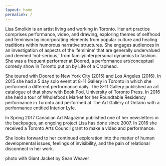 ```yaml
---
layout: home
permalink: /
---
```


Lisa Smolkin is an artist living and working in Toronto. Her art practice comprises performance, video, and drawing, exploring themes of selfhood and feminism by incorporating elements from popular culture and healing traditions within humorous narrative structures. She engages audiences in an investigation of aspects of the ‘feminine’ that are generally undervalued and deemed ‘not-serious,’ from family/interpersonal dynamics to fashion. She was a frequent performer at Doored, a performance art/conceptual comedy show in Toronto put on by Life of a Craphead.

She toured with Doored to New York City (2015) and Los Angeles (2016). In 2015 she had a 5 day solo event at 8-11 Gallery in Toronto in which she performed a different performance daily. The 8-11 Gallery published an art catalogue of that show with Book Pod, University of Toronto Press. In 2016 she held a tour of Wholefoods Market for her Roundtable Residency performance in Toronto and performed at The Art Gallery of Ontario with a performance entitled Interior Lyfe.

In Spring 2017 Canadian Art Magazine published one of her newsletters in the backpages, an ongoing project Lisa has done since 2007. In 2016 she received a Toronto Arts Council grant to make a video and performance.

She looks forward to her continued exploration into the matter of human developmental issues, feelings of invisibility, and the pain of relational disconnect in her work.

photo with Giant Jacket by Sean Weaver
